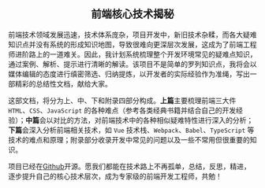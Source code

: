 <!-- # 前端核心技术揭秘 -->

<!-- github README.md -->

<!-- [电子书](https://ustbhuangyi.github.io/vue-analysis/) -->

<!-- <img src="https://ustbhuangyi.github.io/vue-analysis/assets/mind.png"> -->

<h2 align="center">前端核心技术揭秘</h2>

前端技术领域发展迅速，技术体系庞杂，项目开发中，新旧技术杂糅，而各大疑难知识点并没有系统的形成知识地图，导致很难向更深层次发展，这成为了前端工程师进阶路上的一道难关。因此，我计划系统梳理整个开发环境常见的疑难点知识，通过案例、解析、提示进行清晰的解读。该项目不是简单的罗列知识点，我将会以媒体编辑的态度进行缜密筛选、归纳提炼，以开发者的实际经验作为准绳，写出一部精彩的总结性文档，献给大家。

这部文档，将分为上、中、下和附录四部分构成。**上篇**主要梳理前端三大件 `HTML`、`CSS`、`JavaScript` 的各种难点（参考各类经典书籍并结合自己的开发经验）；**中篇**会以对比的方法，对前端技术中的各种相似疑难特性进行深入的分析；**下篇**会深入分析前端相关技术，如 `Vue` 技术栈、`Webpack`、`Babel`、`TypeScript` 等技术的难点和原理；附录部分收录开发中常见的问题以及一些不常用但很重要的知识。

项目已经在[Github](https://github.com/iwujingfeng/The-Secret-of-the-Front-End)开源。愿我们都能在技术路上不再孤单，总结，反思，精进，逐步提升自己的核心技术层次，成为专家级的前端开发工程师，共勉！
